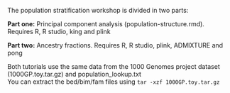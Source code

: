 The population stratification workshop is divided in two parts:

**Part one:** Principal component analysis (population-structure.rmd). Requires R, R studio, king and plink

**Part two:** Ancestry fractions. Requires R, R studio, plink, ADMIXTURE and pong

Both tutorials use the same data from the 1000 Genomes project dataset (1000GP.toy.tar.gz) and population_lookup.txt \
You can extract the bed/bim/fam files using `tar -xzf 1000GP.toy.tar.gz`
